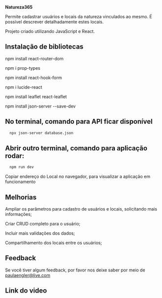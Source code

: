 
**Natureza365**

Permite cadastrar usuários e locais da natureza vinculados ao mesmo. É possível descrever detalhadamente estes locais. 

Projeto criado utilizando JavaScript e React. 


## Instalação de bibliotecas
npm install react-router-dom

npm i prop-types

npm install react-hook-form

npm i lucide-react

npm install leaflet react-leaflet

npm install json-server --save-dev

## No terminal, comando para API ficar disponível
```bash
  npx json-server database.json
```

## Abrir outro terminal, comando para aplicação rodar:
```bash
  npm run dev
```

Copiar endereço do Local no navegador, para visualizar a aplicação em funcionamento

## Melhorias 
Ampliar os parâmetros para cadastro de usuários e locais, solicitando mais informações; 

Criar CRUD completo para o usuário; 

Incluir mais validações dos dados; 

Compartilhamento dos locais entre os usuários;


## Feedback

Se você tiver algum feedback, por favor nos deixe saber por meio de paulaengler@live.com

## Link do video
